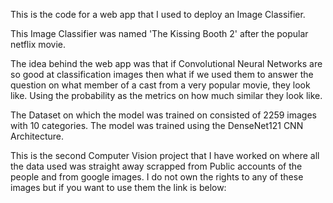 This is the code for a web app that I used to deploy an Image Classifier.

This Image Classifier was named 'The Kissing Booth 2' after the popular netflix movie.

The idea behind the web app was that if Convolutional Neural Networks are so good at classification images then what if we used them to answer the question on what member of a cast from a very popular movie, they look like. Using the probability as the metrics on how much similar they look like.

The Dataset on which the model was trained on consisted of 2259 images with 10 categories. The model was trained using the DenseNet121 CNN Architecture.

This is the second Computer Vision project that I have worked on where all the data used was straight away scrapped from Public accounts of the people and from google images. I do not own the rights to any of these images but if you want to use them the link is below:

